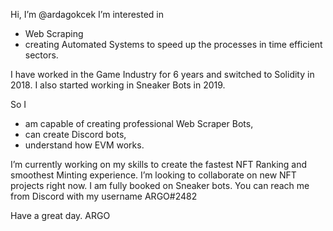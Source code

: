 Hi, I’m @ardagokcek
I’m interested in 
- Web Scraping
- creating Automated Systems to speed up the processes in time efficient sectors.

I have worked in the Game Industry for 6 years and switched to Solidity in 2018. I also started working in Sneaker Bots in 2019.

So I
- am capable of creating professional Web Scraper Bots,
- can create Discord bots,
- understand how EVM works.

I’m currently working on my skills to create the fastest NFT Ranking and smoothest Minting experience.
I’m looking to collaborate on new NFT projects right now. I am fully booked on Sneaker bots.
You can reach me from Discord with my username ARGO#2482

Have a great day.
ARGO
